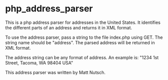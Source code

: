 php_address_parser
==================

This is a php address parser for addresses in the United States. It identifies the different parts of an address and returns it in XML format.

To use the address parser, pass a string to the file index.php using GET. The string name should be "address". The parsed address will be returned in XML format.

The address string can be any format of address. An example is: "1234 1st Street, Tacoma, WA 98404 USA"

This address parser was written by Matt Nutsch.
